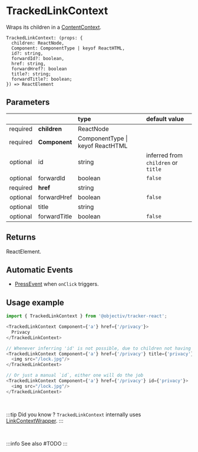 # TrackedLinkContext

Wraps its children in a [ContentContext](/taxonomy/reference/location-contexts/ContentContext.md).

```tsx
TrackedLinkContext: (props: { 
  children: ReactNode,
  Component: ComponentType | keyof ReactHTML,
  id?: string,
  forwardId?: boolean,
  href: string,
  forwardHref?: boolean
  title?: string;
  forwardTitle?: boolean;
}) => ReactElement
```

## Parameters
|          |               | type                                 | default value                       |
|:--------:|:--------------|:-------------------------------------|:------------------------------------|
| required | **children**  | ReactNode                            |                                     |
| required | **Component** | ComponentType &vert; keyof ReactHTML |                                     |
| optional | id            | string                               | inferred from `children` or `title` |
| optional | forwardId     | boolean                              | `false`                             |
| required | **href**      | string                               |                                     |
| optional | forwardHref   | boolean                              | `false`                             |
| optional | title         | string                               |                                     |
| optional | forwardTitle  | boolean                              | `false`                             |

## Returns
ReactElement.

## Automatic Events
- [PressEvent](/taxonomy/reference/events/PressEvent.md) when `onClick` triggers.

## Usage example

```typescript jsx
import { TrackedLinkContext } from '@objectiv/tracker-react';
```

```typescript jsx
<TrackedLinkContext Component={'a'} href={'/privacy'}>
  Privacy
</TrackedLinkContext>

// Whenever inferring 'id' is not possible, due to children not having any text, a `title` can be specified
<TrackedLinkContext Component={'a'} href={'/privacy'} title={'privacy'}>
  <img src="/lock.jpg"/>
</TrackedLinkContext>

// Or just a manual `id`, either one will do the job
<TrackedLinkContext Component={'a'} href={'/privacy'} id={'privacy'}>
  <img src="/lock.jpg"/>
</TrackedLinkContext>
```

<br />

:::tip Did you know ?
`TrackedLinkContext` internally uses [LinkContextWrapper](/tracking/react/api-reference/locationWrappers/LinkContextWrapper.md).
:::

<br />

:::info See also
#TODO
:::
